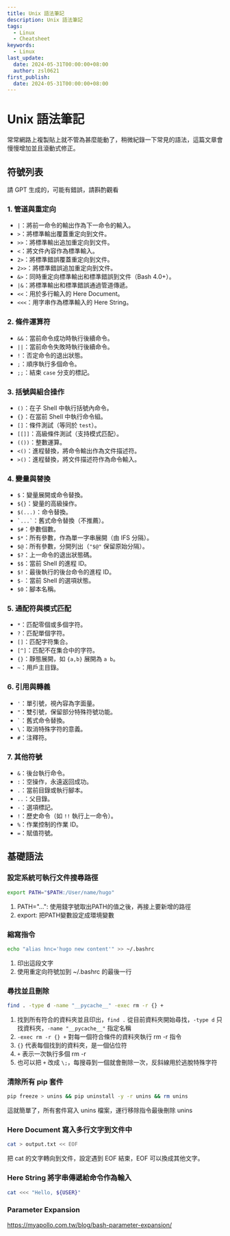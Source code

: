 ```yaml
---
title: Unix 語法筆記
description: Unix 語法筆記
tags:
  - Linux
  - Cheatsheet
keywords:
  - Linux
last_update:
  date: 2024-05-31T00:00:00+08:00
  author: zsl0621
first_publish:
  date: 2024-05-31T00:00:00+08:00
---
```


# Unix 語法筆記
常常網路上複製貼上就不管為甚麼能動了，稍微紀錄一下常見的語法，這篇文章會慢慢增加並且滾動式修正。

## 符號列表
請 GPT 生成的，可能有錯誤，請斟酌觀看

### 1. 管道與重定向
- `|`：將前一命令的輸出作為下一命令的輸入。
- `>`：將標準輸出覆蓋重定向到文件。
- `>>`：將標準輸出追加重定向到文件。
- `<`：將文件內容作為標準輸入。
- `2>`：將標準錯誤覆蓋重定向到文件。
- `2>>`：將標準錯誤追加重定向到文件。
- `&>`：同時重定向標準輸出和標準錯誤到文件（Bash 4.0+）。
- `|&`：將標準輸出和標準錯誤通過管道傳遞。
- `<<`：用於多行輸入的 Here Document。
- `<<<`：用字串作為標準輸入的 Here String。

### 2. 條件運算符
- `&&`：當前命令成功時執行後續命令。
- `||`：當前命令失敗時執行後續命令。
- `!`：否定命令的退出狀態。
- `;`：順序執行多個命令。
- `;;`：結束 `case` 分支的標記。

### 3. 括號與組合操作
- `()`：在子 Shell 中執行括號內命令。
- `{}`：在當前 Shell 中執行命令組。
- `[]`：條件測試（等同於 `test`）。
- `[[]]`：高級條件測試（支持模式匹配）。
- `(())`：整數運算。
- `<()`：進程替換，將命令輸出作為文件描述符。
- `>()`：進程替換，將文件描述符作為命令輸入。

### 4. 變量與替換
- `$`：變量展開或命令替換。
- `${}`：變量的高級操作。
- `$(...)`：命令替換。
- `` `...` ``：舊式命令替換（不推薦）。
- `$#`：參數個數。
- `$*`：所有參數，作為單一字串展開（由 IFS 分隔）。
- `$@`：所有參數，分開列出（`"$@"` 保留原始分隔）。
- `$?`：上一命令的退出狀態碼。
- `$$`：當前 Shell 的進程 ID。
- `$!`：最後執行的後台命令的進程 ID。
- `$-`：當前 Shell 的選項狀態。
- `$0`：腳本名稱。

### 5. 通配符與模式匹配
- `*`：匹配零個或多個字符。
- `?`：匹配單個字符。
- `[]`：匹配字符集合。
- `[^]`：匹配不在集合中的字符。
- `{}`：靜態展開，如 `{a,b}` 展開為 `a b`。
- `~`：用戶主目錄。

### 6. 引用與轉義
- `'`：單引號，視內容為字面量。
- `"`：雙引號，保留部分特殊符號功能。
- `` ` ``：舊式命令替換。
- `\`：取消特殊字符的意義。
- `#`：注釋符。

### 7. 其他符號
- `&`：後台執行命令。
- `:`：空操作，永遠返回成功。
- `.`：當前目錄或執行腳本。
- `..`：父目錄。
- `-`：選項標記。
- `!`：歷史命令（如 `!!` 執行上一命令）。
- `%`：作業控制的作業 ID。
- `=`：賦值符號。


## 基礎語法
### 設定系統可執行文件搜尋路徑
```sh
export PATH="$PATH:/User/name/hugo"
```

1. PATH="...": 使用錢字號取出PATH的值之後，再接上要新增的路徑
2. export: 把PATH變數設定成環境變數

### 縮寫指令
```sh
echo "alias hnc='hugo new content'" >> ~/.bashrc
```
1. 印出這段文字
2. 使用重定向符號加到 ~/.bashrc 的最後一行

### 尋找並且刪除
```sh
find . -type d -name "__pycache__" -exec rm -r {} +
```

1. 找到所有符合的資料夾並且印出，`find .` 從目前資料夾開始尋找，`-type d` 只找資料夾，`-name "__pycache__"` 指定名稱
2. `-exec rm -r {} +` 對每一個符合條件的資料夾執行 rm -r 指令
3. `{}` 代表每個找到的資料夾，是一個佔位符
4. `+` 表示一次執行多個 rm -r
5. 也可以把 `+` 改成 `\;`，每搜尋到一個就會刪除一次，反斜線用於逃脫特殊字符

### 清除所有 pip 套件
```sh
pip freeze > unins && pip uninstall -y -r unins && rm unins
```

這就簡單了，所有套件寫入 unins 檔案，運行移除指令最後刪除 unins

### Here Document 寫入多行文字到文件中
```sh
cat > output.txt << EOF
```

把 cat 的文字轉向到文件，設定遇到 EOF 結束，EOF 可以換成其他文字。

### Here String 將字串傳遞給命令作為輸入
```sh
cat <<< "Hello, ${USER}"
```

### 

### Parameter Expansion
https://myapollo.com.tw/blog/bash-parameter-expansion/





